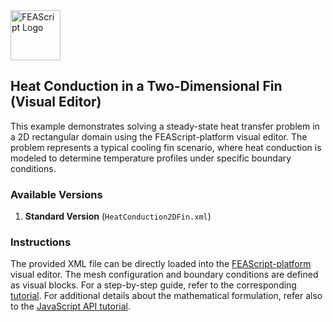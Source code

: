 <img src="https://feascript.github.io/FEAScript-website/assets/FEAScriptHeatTransfer.png" width="80" alt="FEAScript Logo">

## Heat Conduction in a Two-Dimensional Fin (Visual Editor)

This example demonstrates solving a steady-state heat transfer problem in a 2D rectangular domain using the FEAScript-platform visual editor. The problem represents a typical cooling fin scenario, where heat conduction is modeled to determine temperature profiles under specific boundary conditions.

### Available Versions

1. **Standard Version** (`HeatConduction2DFin.xml`)

### Instructions

The provided XML file can be directly loaded into the [FEAScript-platform](https://platform.feascript.com) visual editor. The mesh configuration and boundary conditions are defined as visual blocks. For a step-by-step guide, refer to the corresponding [tutorial](https://feascript.com/tutorials/HeatConduction2DFinPlatform.html). For additional details about the mathematical formulation, refer also to the [JavaScript API tutorial](https://feascript.com/tutorials/HeatConduction2DFin.html).